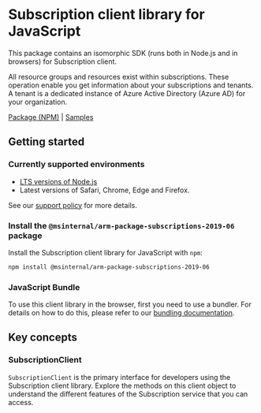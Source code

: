 # Subscription client library for JavaScript

This package contains an isomorphic SDK (runs both in Node.js and in browsers) for Subscription client.

All resource groups and resources exist within subscriptions. These operation enable you get information about your subscriptions and tenants. A tenant is a dedicated instance of Azure Active Directory (Azure AD) for your organization.

[Package (NPM)](https://www.npmjs.com/package/@msinternal/arm-package-subscriptions-2019-06) |
[Samples](https://github.com/Azure-Samples/azure-samples-js-management)

## Getting started

### Currently supported environments

- [LTS versions of Node.js](https://github.com/nodejs/release#release-schedule)
- Latest versions of Safari, Chrome, Edge and Firefox.

See our [support policy](https://github.com/Azure/azure-sdk-for-js/blob/main/SUPPORT.md) for more details.


### Install the `@msinternal/arm-package-subscriptions-2019-06` package

Install the Subscription client library for JavaScript with `npm`:

```bash
npm install @msinternal/arm-package-subscriptions-2019-06
```


### JavaScript Bundle
To use this client library in the browser, first you need to use a bundler. For details on how to do this, please refer to our [bundling documentation](https://aka.ms/AzureSDKBundling).

## Key concepts

### SubscriptionClient

`SubscriptionClient` is the primary interface for developers using the Subscription client library. Explore the methods on this client object to understand the different features of the Subscription service that you can access.

